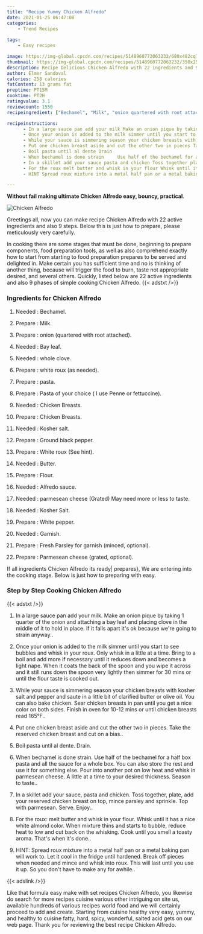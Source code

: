 ```yaml
---
title: "Recipe Yummy Chicken Alfredo"
date: 2021-01-25 06:47:08
categories:
    - Trend Recipes
    
tags:
    - Easy recipes

image: https://img-global.cpcdn.com/recipes/5148960772063232/680x482cq70/chicken-alfredo-recipe-main-photo.jpg
thumbnail: https://img-global.cpcdn.com/recipes/5148960772063232/350x250cq70/chicken-alfredo-recipe-main-photo.jpg
description: Recipe Delicious Chicken Alfredo with 22 ingredients and 9 stages of easy cooking.
author: Elmer Sandoval
calories: 258 calories
fatContent: 13 grams fat
preptime: PT15M
cooktime: PT2H
ratingvalue: 3.1
reviewcount: 1550
recipeingredient: ["Bechamel", "Milk", "onion quartered with root attached", "Bay leaf", "whole clove", "white roux as needed", "pasta", "Pasta of your choice  I use Penne or fettuccine", "Chicken Breasts", "Chicken Breasts", "Kosher salt", "Ground black pepper", "White roux See hint", "Butter", "Flour", "Alfredo sauce", "parmesean cheese Grated May need more or less to taste", "Kosher Salt", "White pepper", "Garnish", "Fresh Parsley for garnish minced optional", "Parmesean cheese grated optional"]

recipeinstructions: 
      - In a large sauce pan add your milk Make an onion pique by taking 1 quarter of the onion and attaching a bay leaf and placing clove in the middle of it to hold in place If it falls apart its ok because were going to strain anyway 
      - Once your onion is added to the milk simmer until you start to see bubbles and whisk in your roux Only whisk in a little at a time Bring to a boil and add more if necessary until it reduces down and becomes a light nape When it coats the back of the spoon and you wipe it across and it still runs down the spoon very lightly then simmer for 30 mins or until the flour taste is cooked out 
      - While your sauce is simmering season your chicken breasts with kosher salt and pepper and saute in a little bit of clarified butter or olive oil You can also bake chicken Sear chicken breasts in pan until you get a nice color on both sides Finish in oven for 1012 mins or until chicken breasts read 165F 
      - Put one chicken breast aside and cut the other two in pieces Take the reserved chicken breast and cut on a bias 
      - Boil pasta until al dente Drain 
      - When bechamel is done strain     Use half of the bechamel for a half box pasta and all the sauce for a whole box You can also store the rest and use it for something else Pour into another pot on low heat and whisk in parmesean cheese A little at a time to your desired thickness  Season to taste 
      - In a skillet add your sauce pasta and chicken Toss together plate add your reserved chicken breast on top  mince parsley and sprinkle Top with parmesean Serve Enjoy 
      - For the roux melt butter and whisk in your flour Whisk until it has a nice white almond color When mixture thins and starts to bubble reduce heat to low and cut back on the whisking Cook until you smell a toasty aroma Thats when its done 
      - HINT Spread roux mixture into a metal half pan or a metal baking pan will work to Let it cool in the fridge until hardened Break off pieces when needed and mince and whisk into roux This will last until you use it up So you dont have to make any for awhile

---
```




**Without fail making ultimate Chicken Alfredo easy, bouncy, practical**. 


![Chicken Alfredo](https://img-global.cpcdn.com/recipes/5148960772063232/680x482cq70/chicken-alfredo-recipe-main-photo.jpg "Chicken Alfredo")




Greetings all, now you can make recipe Chicken Alfredo with 22 active ingredients and also 9 steps. Below this is just how to prepare, please meticulously very carefully.

In cooking there are some stages that must be done, beginning to prepare components, food preparation tools, as well as also comprehend exactly how to start from starting to food preparation prepares to be served and delighted in. Make certain you has sufficient time and no is thinking of another thing, because will trigger the food to burn, taste not appropriate desired, and several others. Quickly, listed below are 22 active ingredients and also 9 phases of simple cooking Chicken Alfredo.
{{< adstxt />}}

### Ingredients for Chicken Alfredo


1. Needed  : Bechamel.

1. Prepare  : Milk.

1. Prepare  : onion (quartered with root attached).

1. Needed  : Bay leaf.

1. Needed  : whole clove.

1. Prepare  : white roux (as needed).

1. Prepare  : pasta.

1. Prepare  : Pasta of your choice ( I use Penne or fettuccine).

1. Needed  : Chicken Breasts.

1. Prepare  : Chicken Breasts.

1. Needed  : Kosher salt.

1. Prepare  : Ground black pepper.

1. Prepare  : White roux (See hint).

1. Needed  : Butter.

1. Prepare  : Flour.

1. Needed  : Alfredo sauce.

1. Needed  : parmesean cheese (Grated) May need more or less to taste.

1. Needed  : Kosher Salt.

1. Prepare  : White pepper.

1. Needed  : Garnish.

1. Prepare  : Fresh Parsley for garnish (minced, optional).

1. Prepare  : Parmesean cheese (grated, optional).



If all ingredients Chicken Alfredo its ready| prepares}, We are entering into the cooking stage. Below is just how to preparing with easy.

### Step by Step Cooking Chicken Alfredo

{{< adstxt />}}


1. In a large sauce pan add your milk. Make an onion pique by taking 1 quarter of the onion and attaching a bay leaf and placing clove in the middle of it to hold in place. If it falls apart it&#39;s ok because we&#39;re going to strain anyway..



1. Once your onion is added to the milk simmer until you start to see bubbles and whisk in your roux. Only whisk in a little at a time. Bring to a boil and add more if necessary until it reduces down and becomes a light nape. When it coats the back of the spoon and you wipe it across and it still runs down the spoon very lightly then simmer for 30 mins or until the flour taste is cooked out.



1. While your sauce is simmering season your chicken breasts with kosher salt and pepper and saute in a little bit of clarified butter or olive oil. You can also bake chicken. Sear chicken breasts in pan until you get a nice color on both sides. Finish in oven for 10-12 mins or until chicken breasts read 165°F..



1. Put one chicken breast aside and cut the other two in pieces. Take the reserved chicken breast and cut on a bias..



1. Boil pasta until al dente. Drain.



1. When bechamel is done strain.     Use half of the bechamel for a half box pasta and all the sauce for a whole box. You can also store the rest and use it for something else. Pour into another pot on low heat and whisk in parmesean cheese. A little at a time to your desired thickness.  Season to taste..



1. In a skillet add your sauce, pasta and chicken. Toss together, plate, add your reserved chicken breast on top,  mince parsley and sprinkle. Top with parmesean. Serve. Enjoy..



1. For the roux: melt butter and whisk in your flour. Whisk until it has a nice white almond color. When mixture thins and starts to bubble, reduce heat to low and cut back on the whisking. Cook until you smell a toasty aroma. That&#39;s when it&#39;s done..



1. HINT: Spread roux mixture into a metal half pan or a metal baking pan will work to. Let it cool in the fridge until hardened. Break off pieces when needed and mince and whisk into roux. This will last until you use it up. So you don&#39;t have to make any for awhile..





{{< adslink />}}

Like that formula easy make with set recipes Chicken Alfredo, you likewise do search for more recipes cuisine various other intriguing on site us, available hundreds of various recipes world food and we will certainly proceed to add and create. Starting from cuisine healthy very easy, yummy, and healthy to cuisine fatty, hard, spicy, wonderful, salted acid gets on our web page. Thank you for reviewing the best recipe Chicken Alfredo.
